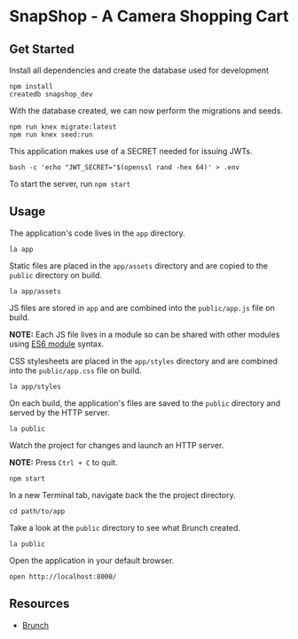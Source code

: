# SnapShop - A Camera Shopping Cart

## Get Started

Install all dependencies and create the database used for development

```shell
npm install
createdb snapshop_dev
```

With the database created, we can now perform the migrations and seeds.

```shell
npm run knex migrate:latest
npm run knex seed:run
```

This application makes use of a SECRET needed for issuing JWTs.

```shell
bash -c 'echo "JWT_SECRET="$(openssl rand -hex 64)' > .env
```

To start the server, run `npm start`

## Usage

The application's code lives in the `app` directory.

```shell
la app
```

Static files are placed in the `app/assets` directory and are copied to the `public` directory on build.

```shell
la app/assets
```

JS files are stored in `app` and are combined into the `public/app.js` file on build.

**NOTE:** Each JS file lives in a module so can be shared with other modules using [ES6 module](https://hacks.mozilla.org/2015/08/es6-in-depth-modules/) syntax.

CSS stylesheets are placed in the `app/styles` directory and are combined into the `public/app.css` file on build.

```shell
la app/styles
```

On each build, the application's files are saved to the `public` directory and served by the HTTP server.

```shell
la public
```

Watch the project for changes and launch an HTTP server.

**NOTE:** Press `Ctrl + C` to quit.

```shell
npm start
```

In a new Terminal tab, navigate back the the project directory.

```shell
cd path/to/app
```

Take a look at the `public` directory to see what Brunch created.

```shell
la public
```

Open the application in your default browser.

```shell
open http://localhost:8000/
```

## Resources

- [Brunch](http://brunch.io)
